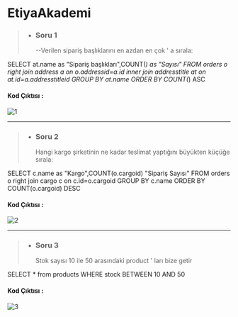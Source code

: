 # EtiyaAkademi

>- <h3>Soru 1</h3> --Verilen sipariş başlıklarını en azdan en çok ' a sırala:

SELECT at.name as "Sipariş başlıkları",COUNT(*) as "Sayısı" FROM orders o
right join address a
on o.addressid=a.id
inner join addresstitle at
on at.id=a.addresstitleid
GROUP BY at.name
ORDER BY COUNT(*) ASC
 

#### Kod Çıktısı :

![1](https://user-images.githubusercontent.com/96656340/204249629-f18ef316-c121-4991-8d54-7c5ff68d0e5a.PNG)


-----------------------------------------------------------------------------------------------------------------

>- <h3>Soru 2</h3> Hangi kargo şirketinin ne kadar teslimat yaptığını büyükten küçüğe sırala:

SELECT c.name as "Kargo",COUNT(o.cargoid) "Sipariş Sayısı" FROM orders o
right join cargo c
on c.id=o.cargoid
GROUP BY c.name
ORDER BY COUNT(o.cargoid) DESC
 


#### Kod Çıktısı :

![2](https://user-images.githubusercontent.com/96656340/204251764-4ac2f75d-c3d2-491c-aa58-a892857dc620.PNG)

-----------------------------------------------------------------------------------------------------------------

>- <h3>Soru 3</h3> Stok sayısı 10 ile 50 arasındaki product ' ları bize getir

SELECT * from products
WHERE stock BETWEEN 10 AND 50
 


#### Kod Çıktısı :


![3](https://user-images.githubusercontent.com/96656340/204253222-2ca45c3d-22f3-49ff-8b8f-078d2ac1b30a.PNG)
